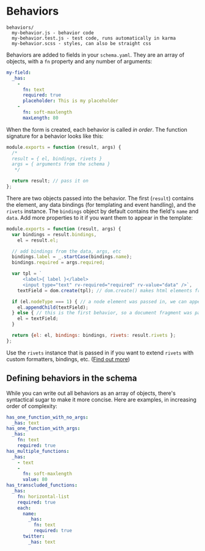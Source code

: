 # Behaviors

```
behaviors/
  my-behavior.js - behavior code
  my-behavior.test.js - test code, runs automatically in karma
  my-behavior.scss - styles, can also be straight css
```

Behaviors are added to fields in your `schema.yaml`. They are an array of objects, with a `fn` property and any number of arguments:

```yaml
my-field:
  _has:
    -
      fn: text
      required: true
      placeholder: This is my placeholder
    -
      fn: soft-maxlength
      maxLength: 80
```

When the form is created, each behavior is called *in order*. The function signature for a behavior looks like this:

```js
module.exports = function (result, args) {
  /*
  result = { el, bindings, rivets }
  args = { arguments from the schema }
   */

  return result; // pass it on
};
```

There are two objects passed into the behavior. The first (`result`) contains the element, any data bindings (for templating and event handling), and the `rivets` instance. The `bindings` object by default contains the field's `name` and `data`. Add more properties to it if you want them to appear in the template:

```js
module.exports = function (result, args) {
  var bindings = result.bindings,
    el = result.el;

  // add bindings from the data, args, etc
  bindings.label = _.startCase(bindings.name);
  bindings.required = args.required;

  var tpl = `
      <label>{ label }</label> 
      <input type="text" rv-required="required" rv-value="data" />`,
    textField = dom.create(tpl); // dom.create() makes html elements from strings

  if (el.nodeType === 1) { // a node element was passed in, we can append to it
    el.appendChild(textField);
  } else { // this is the first behavior, so a document fragment was passed in. just return the textField
    el = textField;
  }

  return {el: el, bindings: bindings, rivets: result.rivets };
};
```

Use the `rivets` instance that is passed in if you want to extend `rivets` with custom formatters, bindings, etc. ([Find out more](http://rivetsjs.com/docs/guide/#binders))

## Defining behaviors in the schema

While you can write out all behaviors as an array of objects, there's syntactical sugar to make it more concise. Here are examples, in increasing order of complexity:

```yaml
has_one_function_with_no_args:
  _has: text
has_one_function_with_args:
  _has:
    fn: text
    required: true
has_multiple_functions:
  _has:
    - text
    -
      fn: soft-maxlength
      value: 80
has_transcluded_functions:
  _has:
    fn: horizontal-list
    required: true
    each:
      name:
        _has:
          fn: text
          required: true
      twitter:
        _has: text
```